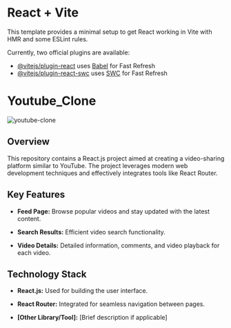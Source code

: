 # React + Vite

This template provides a minimal setup to get React working in Vite with HMR and some ESLint rules.

Currently, two official plugins are available:

- [@vitejs/plugin-react](https://github.com/vitejs/vite-plugin-react/blob/main/packages/plugin-react/README.md) uses [Babel](https://babeljs.io/) for Fast Refresh
- [@vitejs/plugin-react-swc](https://github.com/vitejs/vite-plugin-react-swc) uses [SWC](https://swc.rs/) for Fast Refresh
# Youtube_Clone

![youtube-clone](https://github.com/TG1989/Youtube_Clone/assets/115742987/1b9b730e-dcc7-43fc-a691-a82d24f0657f)


## Overview

This repository contains a React.js project aimed at creating a video-sharing platform similar to YouTube. The project leverages modern web development techniques and effectively integrates tools like React Router.

## Key Features

- **Feed Page:** Browse popular videos and stay updated with the latest content.
  
- **Search Results:** Efficient video search functionality.
  
- **Video Details:** Detailed information, comments, and video playback for each video.

## Technology Stack

- **React.js:** Used for building the user interface.
  
- **React Router:** Integrated for seamless navigation between pages.
  
- **[Other Library/Tool]:** [Brief description if applicable]
